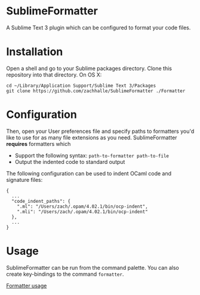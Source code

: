 # SublimeFormatter
A Sublime Text 3 plugin which can be configured to format your code files.

# Installation
Open a shell and go to your Sublime packages directory. Clone this repository into that directory. On OS X:

    cd ~/Library/Application Support/Sublime Text 3/Packages
    git clone https://github.com/zachhalle/SublimeFormatter ./Formatter

# Configuration

Then, open your User preferences file and specify paths to formatters you'd like to use for as many file extensions
as you need. SublimeFormatter **requires** formatters which

* Support the following syntax: `path-to-formatter path-to-file`
* Output the indented code to standard output

The following configuration can be used to indent OCaml code and signature files:

    {
      ...
      "code_indent_paths": {
        ".ml": "/Users/zach/.opam/4.02.1/bin/ocp-indent",
        ".mli": "/Users/zach/.opam/4.02.1/bin/ocp-indent"
      },
      ...
    }

# Usage

SublimeFormatter can be run from the command palette. You can also create key-bindings to the command `formatter`.

[Formatter usage](http://i.imgur.com/6zu5I9j.png)

